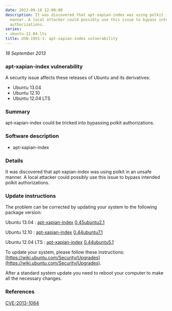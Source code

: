 ```yaml
---
date: 2013-09-18 12:00:00
description: It was discovered that apt-xapian-index was using polkit in an unsafe
  manner. A local attacker could possibly use this issue to bypass intended polkit
  authorizations.
series:
- ubuntu-12.04-lts
title: USN-1955-1: apt-xapian-index vulnerability
---
```


*18 September 2013*

### apt-xapian-index vulnerability

A security issue affects these releases of Ubuntu and its derivatives:

* Ubuntu 13.04
* Ubuntu 12.10
* Ubuntu 12.04 LTS

### Summary

apt-xapian-index could be tricked into bypassing polkit authorizations. 

### Software description

* apt-xapian-index 

### Details

It was discovered that apt-xapian-index was using polkit in an unsafe manner. A local attacker could possibly use this issue to bypass intended polkit authorizations. 

### Update instructions

The problem can be corrected by updating your system to the following package version:

Ubuntu 13.04
 : [apt-xapian-index](https://launchpad.net/ubuntu/+source/apt-xapian-index) <span> [0.45ubuntu2.1](https://launchpad.net/ubuntu/+source/apt-xapian-index/0.45ubuntu2.1) </span> 

Ubuntu 12.10
 : [apt-xapian-index](https://launchpad.net/ubuntu/+source/apt-xapian-index) <span> [0.44ubuntu7.1](https://launchpad.net/ubuntu/+source/apt-xapian-index/0.44ubuntu7.1) </span> 

Ubuntu 12.04 LTS
 : [apt-xapian-index](https://launchpad.net/ubuntu/+source/apt-xapian-index) <span> [0.44ubuntu5.1](https://launchpad.net/ubuntu/+source/apt-xapian-index/0.44ubuntu5.1) </span> 

To update your system, please follow these instructions: [https://wiki.ubuntu.com/Security/Upgrades](https://wiki.ubuntu.com/Security/Upgrades).

After a standard system update you need to reboot your computer to make all the necessary changes. 

### References

 
 [CVE-2013-1064](http://people.ubuntu.com/~ubuntu-security/cve/CVE-2013-1064)